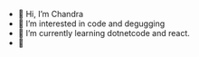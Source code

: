 - 👋 Hi, I’m Chandra
- 👀 I’m interested in code and degugging 
- 🌱 I’m currently learning dotnetcode and react.
- 💞️

